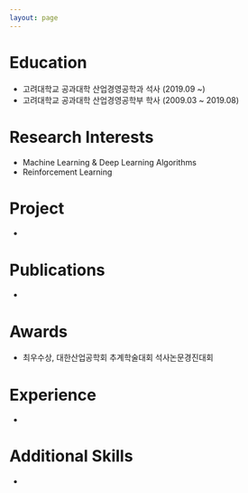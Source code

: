 ```yaml
---
layout: page
---
```


# Education

- 고려대학교 공과대학 산업경영공학과 석사 (2019.09 ~)
- 고려대학교 공과대학 산업경영공학부 학사 (2009.03 ~ 2019.08)

# Research Interests

- Machine Learning & Deep Learning Algorithms
- Reinforcement Learning

# Project

-

# Publications

-

# Awards

- 최우수상, 대한산업공학회 추계학술대회 석사논문경진대회

# Experience

-

# Additional Skills

-
